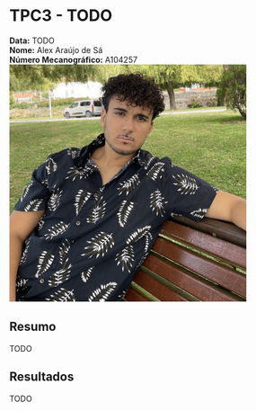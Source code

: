 # TPC3 - TODO  

**Data:** TODO  
**Nome:** Alex Araújo de Sá  
**Número Mecanográfico:** A104257  
![](./../Imagens/Avatar.png)

## Resumo

TODO  

## Resultados

TODO  